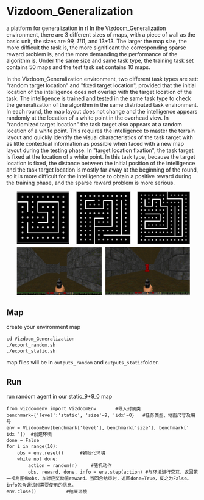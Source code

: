 # Vizdoom_Generalization

a platform for generalization in rl
In the Vizdoom_Generalization environment, there are 3 different sizes of maps, with a piece of wall as the basic unit, the sizes are 9*9, 11*11, and 13*13. The larger the map size, the more difficult the task is, the more significant the corresponding sparse reward problem is, and the more demanding the performance of the algorithm is. Under the same size and same task type, the training task set contains 50 maps and the test task set contains 10 maps.

In the Vizdoom_Generalization environment, two different task types are set: "random target location" and "fixed target location", provided that the initial location of the intelligence does not overlap with the target location of the task. The intelligence is trained and tested in the same task type to check the generalization of the algorithm in the same distributed task environment. In each round, the map layout does not change and the intelligence appears randomly at the location of a white point in the overhead view. In "randomized target location" the task target also appears at a random location of a white point. This requires the intelligence to master the terrain layout and quickly identify the visual characteristics of the task target with as little contextual information as possible when faced with a new map layout during the testing phase. In "target location fixation", the task target is fixed at the location of a white point. In this task type, because the target location is fixed, the distance between the initial position of the intelligence and the task target location is mostly far away at the beginning of the round, so it is more difficult for the intelligence to obtain a positive reward during the training phase, and the sparse reward problem is more serious.


<p align="center">
  <img width="460" src="https://github.com/clay-fang/Vizdoom_Generalization/blob/main/viz_g.png">
</p>

## Map

create your environment map

```
cd Vizdoom_Generalization
./export_random.sh
./export_static.sh
```

 map files will be in `outputs_random`  and  `outputs_static`folder.

## Run

run random agent in our static_9*9_0 map

```train
from vizdoomenv import VizdoomEnv       #导入封装类   
benchmark={'level':'static', 'size'=9, 'idx'=0}   #任务类型、地图尺寸及编号
env = VizdoomEnv(benchmark['level'], benchmark['size'], benchmark[' idx '])  #创建环境
done = False
for i in range(10):
    obs = env.reset()      #初始化环境
    while not done:
        action = random(n)     #随机动作
        obs, reward, done, info = env.step(action) #与环境进行交互，返回第一视角图像obs，与对应奖励值reward。当回合结束时，返回done=True，反之为False。info包含调试时需要使用的信息。
env.close()           #结束环境
```
